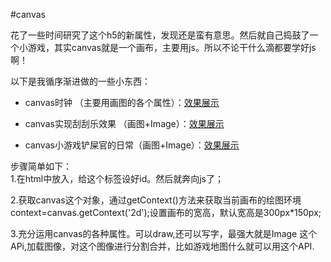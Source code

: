 #canvas

花了一些时间研究了这个h5的新属性，发现还是蛮有意思。然后就自己捣鼓了一个小游戏，其实canvas就是一个画布，主要用js。所以不论干什么滴都要学好js啊！<br>

以下是我循序渐进做的一些小东西：<br>

* canvas时钟 （主要用画图的各个属性）：[效果展示](http://xuekeke.site/canvas1.html)

* canvas实现刮刮乐效果 （画图+Image）：[效果展示](http://xuekeke.site/canvas2.html)

* canvas小游戏铲屎官的日常（画图+Image）：[效果展示](http://xuekeke.site/canvas3.html)

步骤简单如下：<br>
1.在html中放入<canvas></canvas>，给这个标签设好id。然后就奔向js了；

2.获取canvas这个对象，通过getContext()方法来获取当前画布的绘图环境context=canvas.getContext('2d');设置画布的宽高，默认宽高是300px*150px;

3.充分运用canvas的各种属性。可以draw,还可以写字，最强大就是Image 这个APi,加载图像，对这个图像进行分割合并，比如游戏地图什么就可以用这个API.

